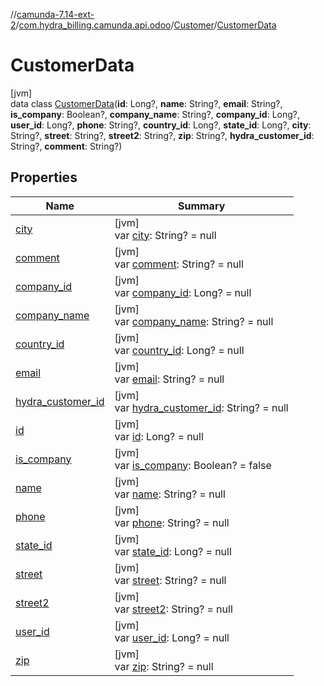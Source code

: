 //[camunda-7.14-ext-2](../../../../index.md)/[com.hydra_billing.camunda.api.odoo](../../index.md)/[Customer](../index.md)/[CustomerData](index.md)

# CustomerData

[jvm]\
data class [CustomerData](index.md)(**id**: Long?, **name**: String?, **email**: String?, **is_company**: Boolean?, **company_name**: String?, **company_id**: Long?, **user_id**: Long?, **phone**: String?, **country_id**: Long?, **state_id**: Long?, **city**: String?, **street**: String?, **street2**: String?, **zip**: String?, **hydra_customer_id**: String?, **comment**: String?)

## Properties

| Name | Summary |
|---|---|
| [city](city.md) | [jvm]<br>var [city](city.md): String? = null |
| [comment](comment.md) | [jvm]<br>var [comment](comment.md): String? = null |
| [company_id](company_id.md) | [jvm]<br>var [company_id](company_id.md): Long? = null |
| [company_name](company_name.md) | [jvm]<br>var [company_name](company_name.md): String? = null |
| [country_id](country_id.md) | [jvm]<br>var [country_id](country_id.md): Long? = null |
| [email](email.md) | [jvm]<br>var [email](email.md): String? = null |
| [hydra_customer_id](hydra_customer_id.md) | [jvm]<br>var [hydra_customer_id](hydra_customer_id.md): String? = null |
| [id](id.md) | [jvm]<br>var [id](id.md): Long? = null |
| [is_company](is_company.md) | [jvm]<br>var [is_company](is_company.md): Boolean? = false |
| [name](name.md) | [jvm]<br>var [name](name.md): String? = null |
| [phone](phone.md) | [jvm]<br>var [phone](phone.md): String? = null |
| [state_id](state_id.md) | [jvm]<br>var [state_id](state_id.md): Long? = null |
| [street](street.md) | [jvm]<br>var [street](street.md): String? = null |
| [street2](street2.md) | [jvm]<br>var [street2](street2.md): String? = null |
| [user_id](user_id.md) | [jvm]<br>var [user_id](user_id.md): Long? = null |
| [zip](zip.md) | [jvm]<br>var [zip](zip.md): String? = null |
